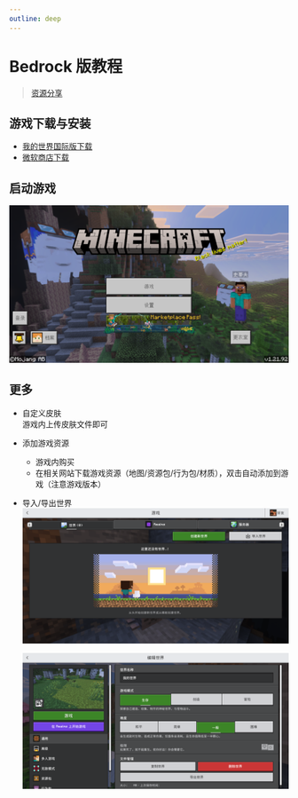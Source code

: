 ```yaml
---
outline: deep
---
```


# Bedrock 版教程

> [资源分享](https://www.123912.com/s/0l7bVv-v5yHh)

## 游戏下载与安装
- [我的世界国际版下载](https://mc.minebbs.com/?platform=3&environment=1)
- [微软商店下载](https://apps.microsoft.com/detail/9NXP44L49SHJ?hl=zh-hans&gl=CN&ocid=pdpshare)

## 启动游戏
![1](images/1.png)

## 更多
- 自定义皮肤<br>
  游戏内上传皮肤文件即可
- 添加游戏资源
  - 游戏内购买
  - 在相关网站下载游戏资源（地图/资源包/行为包/材质），双击自动添加到游戏（注意游戏版本）
- 导入/导出世界
  ![2](images/2.png)
  
  ![3](images/3.png)